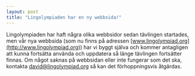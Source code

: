 ```yaml
---
layout: post
title: "Lingolympiaden har en ny webbsida!"
---
```


Lingolympiaden har haft några olika webbsidor sedan tävlingen startades, men vår nya webbsida (som nu finns på adressen [www.lingolympiad.org](http://www.lingolympiad.org)) har vi byggt själva och kommer antagligen att kunna fortsätta använda och uppdatera så länge tävlingen fortsätter finnas. Om något saknas på webbsidan eller inte fungerar som det ska, kontakta [david@lingolympiad.org](mailto:david@lingolympiad.org) så kan det förhoppningsvis åtgärdas.